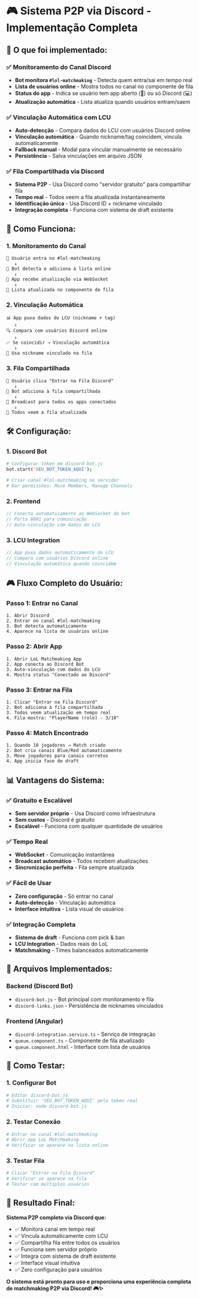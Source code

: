 # 🎮 Sistema P2P via Discord - Implementação Completa

## 🎯 **O que foi implementado:**

### ✅ **Monitoramento do Canal Discord**
- **Bot monitora `#lol-matchmaking`** - Detecta quem entra/sai em tempo real
- **Lista de usuários online** - Mostra todos no canal no componente de fila
- **Status do app** - Indica se usuário tem app aberto (📱) ou só Discord (💻)
- **Atualização automática** - Lista atualiza quando usuários entram/saem

### ✅ **Vinculação Automática com LCU**
- **Auto-detecção** - Compara dados do LCU com usuários Discord online
- **Vinculação automática** - Quando nickname/tag coincidem, vincula automaticamente
- **Fallback manual** - Modal para vincular manualmente se necessário
- **Persistência** - Salva vinculações em arquivo JSON

### ✅ **Fila Compartilhada via Discord**
- **Sistema P2P** - Usa Discord como "servidor gratuito" para compartilhar fila
- **Tempo real** - Todos veem a fila atualizada instantaneamente
- **Identificação única** - Usa Discord ID + nickname vinculado
- **Integração completa** - Funciona com sistema de draft existente

## 🔄 **Como Funciona:**

### **1. Monitoramento do Canal**
```
👤 Usuário entra no #lol-matchmaking
   ↓
🤖 Bot detecta e adiciona à lista online
   ↓
📱 App recebe atualização via WebSocket
   ↓
👥 Lista atualizada no componente de fila
```

### **2. Vinculação Automática**
```
📊 App puxa dados do LCU (nickname + tag)
   ↓
🔍 Compara com usuários Discord online
   ↓
✅ Se coincidir → Vinculação automática
   ↓
🔗 Usa nickname vinculado na fila
```

### **3. Fila Compartilhada**
```
🎯 Usuário clica "Entrar na Fila Discord"
   ↓
🤖 Bot adiciona à fila compartilhada
   ↓
📡 Broadcast para todos os apps conectados
   ↓
👥 Todos veem a fila atualizada
```

## 🛠️ **Configuração:**

### **1. Discord Bot**
```bash
# Configurar token em discord-bot.js
bot.start('SEU_BOT_TOKEN_AQUI');

# Criar canal #lol-matchmaking no servidor
# Dar permissões: Move Members, Manage Channels
```

### **2. Frontend**
```typescript
// Conecta automaticamente ao WebSocket do bot
// Porta 8081 para comunicação
// Auto-vinculação com dados do LCU
```

### **3. LCU Integration**
```typescript
// App puxa dados automaticamente do LCU
// Compara com usuários Discord online
// Vinculação automática quando coincidem
```

## 🎮 **Fluxo Completo do Usuário:**

### **Passo 1: Entrar no Canal**
```
1. Abrir Discord
2. Entrar no canal #lol-matchmaking
3. Bot detecta automaticamente
4. Aparece na lista de usuários online
```

### **Passo 2: Abrir App**
```
1. Abrir LoL Matchmaking App
2. App conecta ao Discord Bot
3. Auto-vinculação com dados do LCU
4. Mostra status "Conectado ao Discord"
```

### **Passo 3: Entrar na Fila**
```
1. Clicar "Entrar na Fila Discord"
2. Bot adiciona à fila compartilhada
3. Todos veem atualização em tempo real
4. Fila mostra: "PlayerName (role) - 3/10"
```

### **Passo 4: Match Encontrado**
```
1. Quando 10 jogadores → Match criado
2. Bot cria canais Blue/Red automaticamente
3. Move jogadores para canais corretos
4. App inicia fase de draft
```

## 📊 **Vantagens do Sistema:**

### ✅ **Gratuito e Escalável**
- **Sem servidor próprio** - Usa Discord como infraestrutura
- **Sem custos** - Discord é gratuito
- **Escalável** - Funciona com qualquer quantidade de usuários

### ✅ **Tempo Real**
- **WebSocket** - Comunicação instantânea
- **Broadcast automático** - Todos recebem atualizações
- **Sincronização perfeita** - Fila sempre atualizada

### ✅ **Fácil de Usar**
- **Zero configuração** - Só entrar no canal
- **Auto-detecção** - Vinculação automática
- **Interface intuitiva** - Lista visual de usuários

### ✅ **Integração Completa**
- **Sistema de draft** - Funciona com pick & ban
- **LCU Integration** - Dados reais do LoL
- **Matchmaking** - Times balanceados automaticamente

## 🔧 **Arquivos Implementados:**

### **Backend (Discord Bot)**
- `discord-bot.js` - Bot principal com monitoramento e fila
- `discord-links.json` - Persistência de nicknames vinculados

### **Frontend (Angular)**
- `discord-integration.service.ts` - Serviço de integração
- `queue.component.ts` - Componente de fila atualizado
- `queue.component.html` - Interface com lista de usuários

## 🚀 **Como Testar:**

### **1. Configurar Bot**
```bash
# Editar discord-bot.js
# Substituir 'SEU_BOT_TOKEN_AQUI' pelo token real
# Iniciar: node discord-bot.js
```

### **2. Testar Conexão**
```bash
# Entrar no canal #lol-matchmaking
# Abrir app LoL Matchmaking
# Verificar se aparece na lista online
```

### **3. Testar Fila**
```bash
# Clicar "Entrar na Fila Discord"
# Verificar se aparece na fila
# Testar com múltiplos usuários
```

## 🎯 **Resultado Final:**

**Sistema P2P completo via Discord que:**
- ✅ Monitora canal em tempo real
- ✅ Vincula automaticamente com LCU
- ✅ Compartilha fila entre todos os usuários
- ✅ Funciona sem servidor próprio
- ✅ Integra com sistema de draft existente
- ✅ Interface visual intuitiva
- ✅ Zero configuração para usuários

**O sistema está pronto para uso e proporciona uma experiência completa de matchmaking P2P via Discord! 🎮✨** 